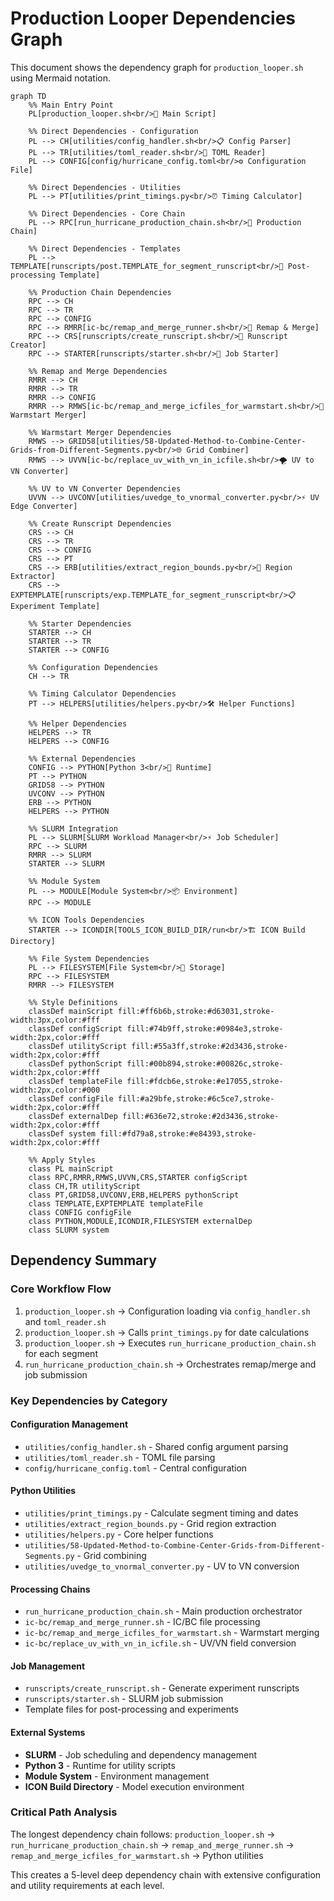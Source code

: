 # Production Looper Dependencies Graph

This document shows the dependency graph for `production_looper.sh` using Mermaid notation.

```mermaid
graph TD
    %% Main Entry Point
    PL[production_looper.sh<br/>🎯 Main Script]
    
    %% Direct Dependencies - Configuration
    PL --> CH[utilities/config_handler.sh<br/>📋 Config Parser]
    PL --> TR[utilities/toml_reader.sh<br/>📝 TOML Reader]
    PL --> CONFIG[config/hurricane_config.toml<br/>⚙️ Configuration File]
    
    %% Direct Dependencies - Utilities
    PL --> PT[utilities/print_timings.py<br/>⏰ Timing Calculator]
    
    %% Direct Dependencies - Core Chain
    PL --> RPC[run_hurricane_production_chain.sh<br/>🔄 Production Chain]
    
    %% Direct Dependencies - Templates
    PL --> TEMPLATE[runscripts/post.TEMPLATE_for_segment_runscript<br/>📄 Post-processing Template]
    
    %% Production Chain Dependencies
    RPC --> CH
    RPC --> TR
    RPC --> CONFIG
    RPC --> RMRR[ic-bc/remap_and_merge_runner.sh<br/>🔄 Remap & Merge]
    RPC --> CRS[runscripts/create_runscript.sh<br/>📜 Runscript Creator]
    RPC --> STARTER[runscripts/starter.sh<br/>🚀 Job Starter]
    
    %% Remap and Merge Dependencies
    RMRR --> CH
    RMRR --> TR
    RMRR --> CONFIG
    RMRR --> RMWS[ic-bc/remap_and_merge_icfiles_for_warmstart.sh<br/>🌊 Warmstart Merger]
    
    %% Warmstart Merger Dependencies
    RMWS --> GRID58[utilities/58-Updated-Method-to-Combine-Center-Grids-from-Different-Segments.py<br/>🌐 Grid Combiner]
    RMWS --> UVVN[ic-bc/replace_uv_with_vn_in_icfile.sh<br/>🌪️ UV to VN Converter]
    
    %% UV to VN Converter Dependencies
    UVVN --> UVCONV[utilities/uvedge_to_vnormal_converter.py<br/>⚡ UV Edge Converter]
    
    %% Create Runscript Dependencies
    CRS --> CH
    CRS --> TR
    CRS --> CONFIG
    CRS --> PT
    CRS --> ERB[utilities/extract_region_bounds.py<br/>📐 Region Extractor]
    CRS --> EXPTEMPLATE[runscripts/exp.TEMPLATE_for_segment_runscript<br/>📋 Experiment Template]
    
    %% Starter Dependencies
    STARTER --> CH
    STARTER --> TR
    STARTER --> CONFIG
    
    %% Configuration Dependencies
    CH --> TR
    
    %% Timing Calculator Dependencies
    PT --> HELPERS[utilities/helpers.py<br/>🛠️ Helper Functions]
    
    %% Helper Dependencies
    HELPERS --> TR
    HELPERS --> CONFIG
    
    %% External Dependencies
    CONFIG --> PYTHON[Python 3<br/>🐍 Runtime]
    PT --> PYTHON
    GRID58 --> PYTHON
    UVCONV --> PYTHON
    ERB --> PYTHON
    HELPERS --> PYTHON
    
    %% SLURM Integration
    PL --> SLURM[SLURM Workload Manager<br/>⚡ Job Scheduler]
    RPC --> SLURM
    RMRR --> SLURM
    STARTER --> SLURM
    
    %% Module System
    PL --> MODULE[Module System<br/>📦 Environment]
    RPC --> MODULE
    
    %% ICON Tools Dependencies
    STARTER --> ICONDIR[TOOLS_ICON_BUILD_DIR/run<br/>🏗️ ICON Build Directory]
    
    %% File System Dependencies
    PL --> FILESYSTEM[File System<br/>💾 Storage]
    RPC --> FILESYSTEM
    RMRR --> FILESYSTEM
    
    %% Style Definitions
    classDef mainScript fill:#ff6b6b,stroke:#d63031,stroke-width:3px,color:#fff
    classDef configScript fill:#74b9ff,stroke:#0984e3,stroke-width:2px,color:#fff
    classDef utilityScript fill:#55a3ff,stroke:#2d3436,stroke-width:2px,color:#fff
    classDef pythonScript fill:#00b894,stroke:#00826c,stroke-width:2px,color:#fff
    classDef templateFile fill:#fdcb6e,stroke:#e17055,stroke-width:2px,color:#000
    classDef configFile fill:#a29bfe,stroke:#6c5ce7,stroke-width:2px,color:#fff
    classDef externalDep fill:#636e72,stroke:#2d3436,stroke-width:2px,color:#fff
    classDef system fill:#fd79a8,stroke:#e84393,stroke-width:2px,color:#fff
    
    %% Apply Styles
    class PL mainScript
    class RPC,RMRR,RMWS,UVVN,CRS,STARTER configScript
    class CH,TR utilityScript
    class PT,GRID58,UVCONV,ERB,HELPERS pythonScript
    class TEMPLATE,EXPTEMPLATE templateFile
    class CONFIG configFile
    class PYTHON,MODULE,ICONDIR,FILESYSTEM externalDep
    class SLURM system
```

## Dependency Summary

### **Core Workflow Flow**
1. `production_looper.sh` → Configuration loading via `config_handler.sh` and `toml_reader.sh`
2. `production_looper.sh` → Calls `print_timings.py` for date calculations
3. `production_looper.sh` → Executes `run_hurricane_production_chain.sh` for each segment
4. `run_hurricane_production_chain.sh` → Orchestrates remap/merge and job submission

### **Key Dependencies by Category**

#### **Configuration Management**
- `utilities/config_handler.sh` - Shared config argument parsing
- `utilities/toml_reader.sh` - TOML file parsing
- `config/hurricane_config.toml` - Central configuration

#### **Python Utilities**
- `utilities/print_timings.py` - Calculate segment timing and dates
- `utilities/extract_region_bounds.py` - Grid region extraction
- `utilities/helpers.py` - Core helper functions
- `utilities/58-Updated-Method-to-Combine-Center-Grids-from-Different-Segments.py` - Grid combining
- `utilities/uvedge_to_vnormal_converter.py` - UV to VN conversion

#### **Processing Chains**
- `run_hurricane_production_chain.sh` - Main production orchestrator
- `ic-bc/remap_and_merge_runner.sh` - IC/BC file processing
- `ic-bc/remap_and_merge_icfiles_for_warmstart.sh` - Warmstart merging
- `ic-bc/replace_uv_with_vn_in_icfile.sh` - UV/VN field conversion

#### **Job Management**
- `runscripts/create_runscript.sh` - Generate experiment runscripts
- `runscripts/starter.sh` - SLURM job submission
- Template files for post-processing and experiments

#### **External Systems**
- **SLURM** - Job scheduling and dependency management
- **Python 3** - Runtime for utility scripts
- **Module System** - Environment management
- **ICON Build Directory** - Model execution environment

### **Critical Path Analysis**
The longest dependency chain follows:
`production_looper.sh` → `run_hurricane_production_chain.sh` → `remap_and_merge_runner.sh` → `remap_and_merge_icfiles_for_warmstart.sh` → Python utilities

This creates a 5-level deep dependency chain with extensive configuration and utility requirements at each level.
